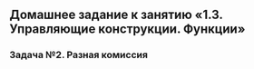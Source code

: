 ## Домашнее задание к занятию «1.3. Управляющие конструкции. Функции»

### Задача №2. Разная комиссия